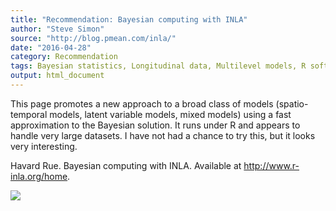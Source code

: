 ```yaml
---
title: "Recommendation: Bayesian computing with INLA"
author: "Steve Simon"
source: "http://blog.pmean.com/inla/"
date: "2016-04-28"
category: Recommendation
tags: Bayesian statistics, Longitudinal data, Multilevel models, R software
output: html_document
---
```


This page promotes a new approach to a broad class of models
(spatio-temporal models, latent variable models, mixed models) using a
fast approximation to the Bayesian solution. It runs under R and appears
to handle very large datasets. I have not had a chance to try this, but
it looks very interesting.

<!---More--->

Havard Rue. Bayesian computing with INLA. Available at
<http://www.r-inla.org/home>.

![](../../web/images/inla01.png)





